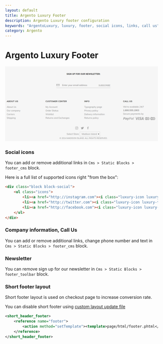 ```yaml
---
layout: default
title: Argento Luxury Footer
description: Argento Luxury footer configuration
keywords: "ArgentoLuxury, luxury, footer, social icons, links, call us"
category: Argento
---
```


# Argento Luxury Footer

![Luxury footer](/images/argento/luxury/footer/footer.png)

### Social icons

You can add or remove additional links in `Cms > Static Blocks > footer_cms` block.

Here is a full list of supported icons right "from the box":

```html
<div class="block block-social">
    <ul class="icons">
        <li><a href="http://instagram.com"><i class="luxury-icon luxury-instagram"></i></a></li>
        <li><a href="http://twitter.com"><i class="luxury-icon luxury-twitter"></i></a></li>
        <li><a href="http://facebook.com"><i class="luxury-icon luxury-facebook"></i></a></li>
    </ul>
</div>
```

### Company information, Call Us

You can add or remove additional links, change phone number and text in
`Cms > Static Blocks > footer_cms` block.

### Newsletter

You can remove sign up for our newsletter in `Cms > Static Blocks > footer_toolbar` block.

### Short footer layout

Short footer layout is used on checkout page to increase conversion rate.

You can disable short footer using [custom layout update file](/m1/argento/theme-customization/small-changes/#custom-layout-update-file)

```xml
<short_header_footer>
    <reference name="footer">
        <action method="setTemplate"><template>page/html/footer.phtml</template></action>
    </reference>
</short_header_footer>
```
